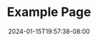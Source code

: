 ---
weight: 999
title: "Example Page"
description: ""
icon: "article"
date: "2024-01-15T19:57:38-08:00"
lastmod: "2024-01-15T19:57:38-08:00"
draft: true
toc: true
---